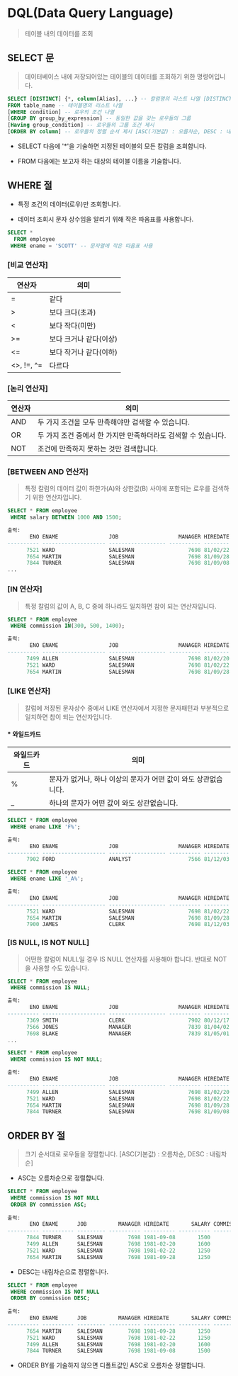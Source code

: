 # DQL(Data Query Language)
> 테이블 내의 데이터를 조회

## SELECT 문
> 데이터베이스 내에 저장되어있는 테이블의 데이터를 조회하기 위한 명령어입니다.

```SQL
SELECT [DISTINCT] {*, column[Alias], ...} -- 칼럼명의 리스트 나열 [DISTINCT 사용 시 중복값 제거]
FROM table_name -- 테이블명의 리스트 나열
[WHERE condition] -- 로우의 조건 나열
[GROUP BY group_by_expression] -- 동일한 값을 갖는 로우들의 그룹
[Having group_condition] -- 로우들의 그룹 조건 제시
[ORDER BY column] -- 로우들의 정렬 순서 제시 [ASC(기본값) : 오름차순, DESC : 내림차순]
```

- SELECT 다음에 '*'을 기술하면 지정된 테이블의 모든 칼럼을 조회합니다. 

- FROM 다음에는 보고자 하는 대상의 테이블 이름을 기술합니다.

## WHERE 절

- 특정 조건의 데이터(로우)만 조회합니다.

- 데이터 조회시 문자 상수임을 알리기 위해 작은 따옴표를 사용합니다.

```SQL
SELECT *
  FROM employee
 WHERE ename = 'SCOTT' -- 문자열에 작은 따옴표 사용
```

### [비교 연산자]

|연산자|의미|
|---|---|
|=|같다|
|>|보다 크다(초과)|
|<|보다 작다(미만)|
|>=|보다 크거나 같다(이상)|
|<=|보다 작거나 같다(이하)|
|<>, !=, ^=|다르다|

### [논리 연산자]

|연산자|의미|
|------|------|
|AND|두 가지 조건을 모두 만족해야만 검색할 수 있습니다.|
|OR|두 가지 조건 중에서 한 가지만 만족하더라도 검색할 수 있습니다.|
|NOT|조건에 만족하지 못하는 것만 검색합니다.|

### [BETWEEN AND 연산자]
> 특정 칼럼의 데이터 값이 하한가(A)와 상한값(B) 사이에 포함되는 로우를 검색하기 위한 연산자입니다.

```SQL
SELECT * FROM employee
 WHERE salary BETWEEN 1000 AND 1500;

출력:
       ENO ENAME                JOB                   MANAGER HIREDATE     SALARY COMMISSION        DNO
---------- -------------------- ------------------ ---------- -------- ---------- ---------- ----------
      7521 WARD                 SALESMAN                 7698 81/02/22       1250        500         30
      7654 MARTIN               SALESMAN                 7698 81/09/28       1250       1400         30
      7844 TURNER               SALESMAN                 7698 81/09/08       1500          0         30
...
```

### [IN 연산자]
> 특정 칼럼의 값이 A, B, C 중에 하나라도 일치하면 참이 되는 연산자입니다.

```SQL
SELECT * FROM employee
 WHERE commission IN(300, 500, 1400);

출력:
       ENO ENAME                JOB                   MANAGER HIREDATE     SALARY COMMISSION        DNO
---------- -------------------- ------------------ ---------- -------- ---------- ---------- ----------
      7499 ALLEN                SALESMAN                 7698 81/02/20       1600        300         30
      7521 WARD                 SALESMAN                 7698 81/02/22       1250        500         30
      7654 MARTIN               SALESMAN                 7698 81/09/28       1250       1400         30
```

### [LIKE 연산자]
> 칼럼에 저장된 문자상수 중에서 LIKE 연산자에서 지정한 문자패턴과 부분적으로 일치하면 참이 되는 연산자입니다.

#### * 와일드카드

|와일드카드|의미|
|---|---|
|%|문자가 없거나, 하나 이상의 문자가 어떤 값이 와도 상관없습니다.|
|_|하나의 문자가 어떤 값이 와도 상관없습니다.|

```SQL
SELECT * FROM employee
 WHERE ename LIKE 'F%';

출력:
       ENO ENAME                JOB                   MANAGER HIREDATE     SALARY COMMISSION        DNO
---------- -------------------- ------------------ ---------- -------- ---------- ---------- ----------
      7902 FORD                 ANALYST                  7566 81/12/03       3000                    20
```

```SQL
SELECT * FROM employee
 WHERE ename LIKE '_A%';

출력:
       ENO ENAME                JOB                   MANAGER HIREDATE     SALARY COMMISSION        DNO
---------- -------------------- ------------------ ---------- -------- ---------- ---------- ----------
      7521 WARD                 SALESMAN                 7698 81/02/22       1250        500         30
      7654 MARTIN               SALESMAN                 7698 81/09/28       1250       1400         30
      7900 JAMES                CLERK                    7698 81/12/03        950                    30
```

### [IS NULL, IS NOT NULL]
> 어떤한 칼럼이 NULL일 경우 IS NULL 연산자를 사용해야 합니다. 반대로 NOT을 사용할 수도 있습니다.
```SQL
SELECT * FROM employee
 WHERE commission IS NULL;

출력:
       ENO ENAME                JOB                   MANAGER HIREDATE     SALARY COMMISSION        DNO
---------- -------------------- ------------------ ---------- -------- ---------- ---------- ----------
      7369 SMITH                CLERK                    7902 80/12/17        800                    20
      7566 JONES                MANAGER                  7839 81/04/02       2975                    20
      7698 BLAKE                MANAGER                  7839 81/05/01       2850                    30
...
```

```SQL
SELECT * FROM employee
 WHERE commission IS NOT NULL;

출력:
       ENO ENAME                JOB                   MANAGER HIREDATE     SALARY COMMISSION        DNO
---------- -------------------- ------------------ ---------- -------- ---------- ---------- ----------
      7499 ALLEN                SALESMAN                 7698 81/02/20       1600        300         30
      7521 WARD                 SALESMAN                 7698 81/02/22       1250        500         30
      7654 MARTIN               SALESMAN                 7698 81/09/28       1250       1400         30
      7844 TURNER               SALESMAN                 7698 81/09/08       1500          0         30
```

## ORDER BY 절
> 크기 순서대로 로우들을 정렬합니다. [ASC(기본값) : 오름차순, DESC : 내림차순]

* ASC는 오름차순으로 정렬합니다.
```SQL
SELECT * FROM employee
 WHERE commission IS NOT NULL
 ORDER BY commission ASC;
 
출력:
       ENO ENAME      JOB          MANAGER HIREDATE       SALARY COMMISSION        DNO
---------- ---------- --------- ---------- ---------- ---------- ---------- ----------
      7844 TURNER     SALESMAN        7698 1981-09-08       1500          0         30
      7499 ALLEN      SALESMAN        7698 1981-02-20       1600        300         30
      7521 WARD       SALESMAN        7698 1981-02-22       1250        500         30
      7654 MARTIN     SALESMAN        7698 1981-09-28       1250       1400         30
```
* DESC는 내림차순으로 정렬합니다.
```SQL
SELECT * FROM employee
 WHERE commission IS NOT NULL
 ORDER BY commission DESC;
 
출력:
       ENO ENAME      JOB          MANAGER HIREDATE       SALARY COMMISSION        DNO
---------- ---------- --------- ---------- ---------- ---------- ---------- ----------
      7654 MARTIN     SALESMAN        7698 1981-09-28       1250       1400         30
      7521 WARD       SALESMAN        7698 1981-02-22       1250        500         30
      7499 ALLEN      SALESMAN        7698 1981-02-20       1600        300         30
      7844 TURNER     SALESMAN        7698 1981-09-08       1500          0         30
```

* ORDER BY를 기술하지 않으면 디폴트값인 ASC로 오름차순 정렬합니다.